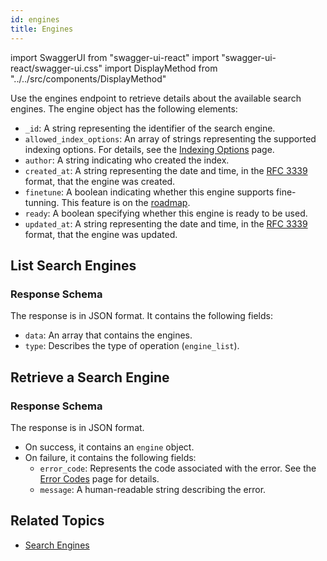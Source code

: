 ```yaml
---
id: engines
title: Engines
---
```


import SwaggerUI from "swagger-ui-react"
import "swagger-ui-react/swagger-ui.css"
import DisplayMethod from "../../src/components/DisplayMethod"

Use the engines endpoint to retrieve details about the available search engines.
The engine object has the following elements:
- `_id`: A string representing the identifier of the search engine.
- `allowed_index_options`: An array of strings representing the supported indexing options. For details, see the [Indexing Options](/concepts/indexing-options) page.
- `author`: A string indicating who created the index.
- `created_at`: A string representing the date and time, in the [RFC 3339](https://datatracker.ietf.org/doc/html/rfc3339) format, that the engine was created.
- `finetune`: A boolean indicating whether this engine supports fine-tunning. This feature is on the [roadmap](/roadmap).
- `ready`: A boolean specifying whether this engine is ready to be used.
- `updated_at`: A string representing the date and time, in the [RFC 3339](https://datatracker.ietf.org/doc/html/rfc3339) format, that the engine was updated.


## List Search Engines

<DisplayMethod path="/engines" method="get"/>

### Response Schema

The response is in JSON format. It contains the following fields:
- `data`: An array that contains the engines.
- `type`: Describes the type of operation (`engine_list`). 

## Retrieve a Search Engine

<DisplayMethod path="/engines/{engine-id}" method="get"/>

### Response Schema
The response is in JSON format.
- On success, it contains an `engine` object.
- On failure, it contains the following fields:
  - `error_code`: Represents the code associated with the error. See the [Error Codes](/api-reference/error-codes) page for details.
  - `message`: A human-readable string describing the error.

## Related Topics

- [Search Engines](/concepts/search-engines)
